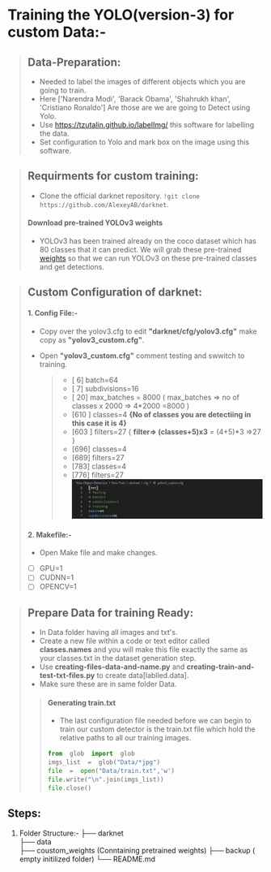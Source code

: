 
# Training the YOLO(version-3) for custom Data:- 

	
> ## Data-Preparation:
> - Needed to label the images of different objects which you are going to train.
> - Here ['Narendra Modi', 'Barack Obama', 'Shahrukh khan', 'Cristiano Ronaldo'] Are those are we are going to Detect using Yolo.
> - Use https://tzutalin.github.io/labelImg/ this software for labelling the data.
> - Set configuration to Yolo and mark box on the image using this software.


> ## Requirments for custom training:
> - Clone the official darknet repository. `!git clone https://github.com/AlexeyAB/darknet`.
> #### Download pre-trained YOLOv3 weights
> - YOLOv3 has been trained already on the coco dataset which has 80 classes that it can predict. We will grab these pre-trained [weights](https://pjreddie.com/media/files/darknet53.conv.74) so that we can run YOLOv3 on these pre-trained classes and get detections.


> ## Custom Configuration of darknet:
> #### 1. Config  File:-
> - Copy over the yolov3.cfg to edit **"darknet/cfg/yolov3.cfg"** make copy as **"yolov3_custom.cfg"**.
> - Open  **"yolov3_custom.cfg"** comment testing and swwitch to training.
>
>    > - [ 6] batch=64
>     > - [ 7] subdivisions=16
>    > - [ 20] max_batches = 8000 ( max_batches => no of classes x 2000 => 4*2000 =8000 )
>    > - [610 ] classes=4 **{No of classes you are detectiing in this case it is 4}**
>     > - [603 ] filters=27 { **filter=> (classes+5)x3** = (4+5)*3 =>27  }
>    > - [696] classes=4 
>     > - [689] filters=27
>    > - [783] classes=4 
>    > - [776] filters=27 
>![Custom Config](../readme-resources/cfg_1.png)
>
> #### 2. Makefile:-
> -  Open Make file and make changes.
>  - [ ] GPU=1
>  - [ ] CUDNN=1
>  - [ ] OPENCV=1

> ## Prepare Data for training Ready:
> - In Data folder having all images and txt's.
> - Create a new file within a code or text editor called  **classes.names**  and you will make this file exactly the same as your classes.txt in the dataset generation step.
> - Use **creating-files-data-and-name.py** and **creating-train-and-test-txt-files.py** to create data[lablled.data].
> - Make sure these are in same folder Data.
> > #### Generating train.txt
> > - The last configuration file needed before we can begin to train our custom detector is the train.txt file which hold the relative paths to all our training images.
> > ``` python 
>  >from  glob  import  glob  
>  >imgs_list  =  glob("Data/*jpg")  
>  >file  =  open("Data/train.txt",'w') 
 >  >file.write("\n".join(imgs_list))  
 >  >file.close()



## Steps: 
	

 1. Folder Structure:- 
		├── darknet        
		├── data             
		├── coustom_weights       (Conntaining  pretrained weights) 
		├── backup              		  ( empty initilized folder)
		└── README.md
